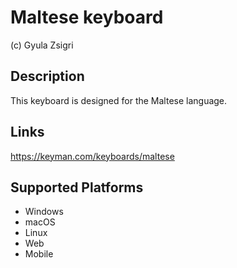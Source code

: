 Maltese keyboard
==============

(c) Gyula Zsigri

Description
-----------

This keyboard is designed for the Maltese language.

Links
-----
https://keyman.com/keyboards/maltese

Supported Platforms
-------------------
 * Windows
 * macOS
 * Linux
 * Web
 * Mobile


